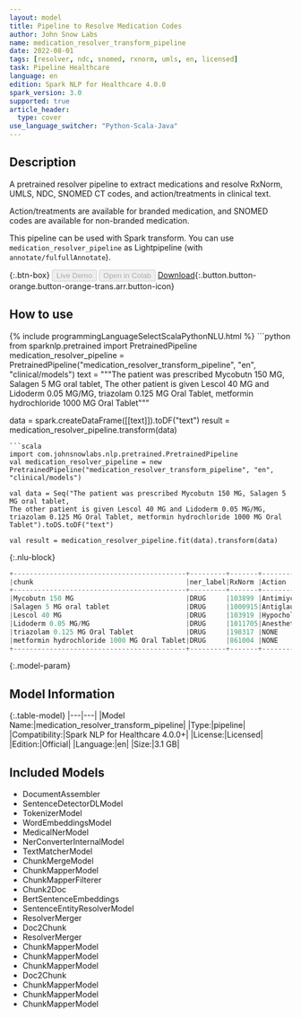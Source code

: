 ```yaml
---
layout: model
title: Pipeline to Resolve Medication Codes
author: John Snow Labs
name: medication_resolver_transform_pipeline
date: 2022-08-01
tags: [resolver, ndc, snomed, rxnorm, umls, en, licensed]
task: Pipeline Healthcare
language: en
edition: Spark NLP for Healthcare 4.0.0
spark_version: 3.0
supported: true
article_header:
  type: cover
use_language_switcher: "Python-Scala-Java"
---
```


## Description

A pretrained resolver pipeline to extract medications and resolve RxNorm, UMLS, NDC, SNOMED CT codes, and action/treatments in clinical text.

Action/treatments are available for branded medication, and SNOMED codes are available for non-branded medication.

This pipeline can be used with Spark transform. You can use `medication_resolver_pipeline` as Lightpipeline (with `annotate/fulfullAnnotate`).

{:.btn-box}
<button class="button button-orange" disabled>Live Demo</button>
<button class="button button-orange" disabled>Open in Colab</button>
[Download](https://s3.amazonaws.com/auxdata.johnsnowlabs.com/clinical/models/medication_resolver_transform_pipeline_en_4.0.0_3.0_1659378072648.zip){:.button.button-orange.button-orange-trans.arr.button-icon}

## How to use



<div class="tabs-box" markdown="1">
{% include programmingLanguageSelectScalaPythonNLU.html %}
```python
from sparknlp.pretrained import PretrainedPipeline
medication_resolver_pipeline = PretrainedPipeline("medication_resolver_transform_pipeline", "en", "clinical/models")
text = """The patient was prescribed Mycobutn 150 MG, Salagen 5 MG oral tablet, 
The other patient is given Lescol 40 MG and Lidoderm 0.05 MG/MG, triazolam 0.125 MG Oral Tablet, metformin hydrochloride 1000 MG Oral Tablet"""

data = spark.createDataFrame([[text]]).toDF("text")
result = medication_resolver_pipeline.transform(data)
```
```scala
import com.johnsnowlabs.nlp.pretrained.PretrainedPipeline
val medication_resolver_pipeline = new PretrainedPipeline("medication_resolver_transform_pipeline", "en", "clinical/models")

val data = Seq("The patient was prescribed Mycobutn 150 MG, Salagen 5 MG oral tablet, 
The other patient is given Lescol 40 MG and Lidoderm 0.05 MG/MG, triazolam 0.125 MG Oral Tablet, metformin hydrochloride 1000 MG Oral Tablet").toDS.toDF("text")

val result = medication_resolver_pipeline.fit(data).transform(data)
```

{:.nlu-block}
```python
+-------------------------------------------+---------+-------+-------------------+------------------------------------------+--------+---------+-----------+-------------+
|chunk                                      |ner_label|RxNorm |Action             |Treatment                                 |UMLS    |SNOMED_CT|NDC_Product|NDC_Package  |
+-------------------------------------------+---------+-------+-------------------+------------------------------------------+--------+---------+-----------+-------------+
|Mycobutn 150 MG                            |DRUG     |103899 |Antimiycobacterials|Infection                                 |C0353536|NONE     |00013-5301 |00013-5301-17|
|Salagen 5 MG oral tablet                   |DRUG     |1000915|Antiglaucomatous   |Cancer                                    |C0361693|NONE     |59212-0705 |59212-0705-10|
|Lescol 40 MG                               |DRUG     |103919 |Hypocholesterolemic|Heterozygous Familial Hypercholesterolemia|C0353573|NONE     |00078-0234 |00078-0234-05|
|Lidoderm 0.05 MG/MG                        |DRUG     |1011705|Anesthetic         |Pain                                      |C0875706|NONE     |00247-2129 |00247-2129-30|
|triazolam 0.125 MG Oral Tablet             |DRUG     |198317 |NONE               |NONE                                      |C0690642|373981005|00054-4858 |00054-4858-25|
|metformin hydrochloride 1000 MG Oral Tablet|DRUG     |861004 |NONE               |NONE                                      |C0978482|376701008|00093-7214 |00185-0221-01|
+-------------------------------------------+---------+-------+-------------------+------------------------------------------+--------+---------+-----------+-------------+

```
</div>

{:.model-param}
## Model Information

{:.table-model}
|---|---|
|Model Name:|medication_resolver_transform_pipeline|
|Type:|pipeline|
|Compatibility:|Spark NLP for Healthcare 4.0.0+|
|License:|Licensed|
|Edition:|Official|
|Language:|en|
|Size:|3.1 GB|

## Included Models

- DocumentAssembler
- SentenceDetectorDLModel
- TokenizerModel
- WordEmbeddingsModel
- MedicalNerModel
- NerConverterInternalModel
- TextMatcherModel
- ChunkMergeModel
- ChunkMapperModel
- ChunkMapperFilterer
- Chunk2Doc
- BertSentenceEmbeddings
- SentenceEntityResolverModel
- ResolverMerger
- Doc2Chunk
- ResolverMerger
- ChunkMapperModel
- ChunkMapperModel
- ChunkMapperModel
- Doc2Chunk
- ChunkMapperModel
- ChunkMapperModel
- ChunkMapperModel